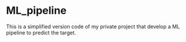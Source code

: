 # ML_pipeline
This is a simplified version code of my private project that develop a ML pipeline to predict the target.
